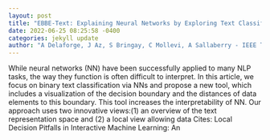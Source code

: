 ```yaml
--- 
layout: post 
title: "EBBE-Text: Explaining Neural Networks by Exploring Text Classification Decision Boundaries" 
date: 2022-06-25 08:25:58 -0400 
categories: jekyll update 
author: "A Delaforge, J Az, S Bringay, C Mollevi, A Sallaberry - IEEE Transactions on , 2022" 
--- 
```

While neural networks (NN) have been successfully applied to many NLP tasks, the way they function is often difficult to interpret. In this article, we focus on binary text classification via NNs and propose a new tool, which includes a visualization of the decision boundary and the distances of data elements to this boundary. This tool increases the interpretability of NN. Our approach uses two innovative views:(1) an overview of the text representation space and (2) a local view allowing data Cites: Local Decision Pitfalls in Interactive Machine Learning: An